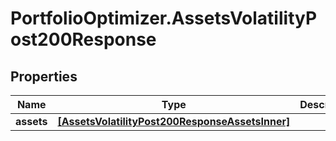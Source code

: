 # PortfolioOptimizer.AssetsVolatilityPost200Response

## Properties

Name | Type | Description | Notes
------------ | ------------- | ------------- | -------------
**assets** | [**[AssetsVolatilityPost200ResponseAssetsInner]**](AssetsVolatilityPost200ResponseAssetsInner.md) |  | 


